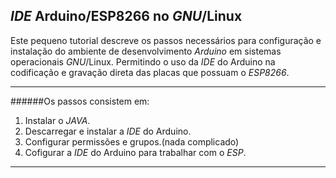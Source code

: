 ## _IDE_ Arduino/ESP8266 no _GNU_/Linux 

Este pequeno tutorial descreve os passos necessários para configuração e instalação do ambiente de desenvolvimento _Arduino_
em sistemas operacionais _GNU_/Linux. Permitindo o uso da _IDE_ do Arduino na codificação e gravação direta das placas que possuam o _ESP8266_.

***
######Os passos consistem em:
1. Instalar o _JAVA_.
2. Descarregar e instalar a _IDE_ do Arduino.
3. Configurar permissões e grupos.(nada complicado)
4. Cofigurar a _IDE_ do Arduino para trabalhar com o _ESP_.

---
